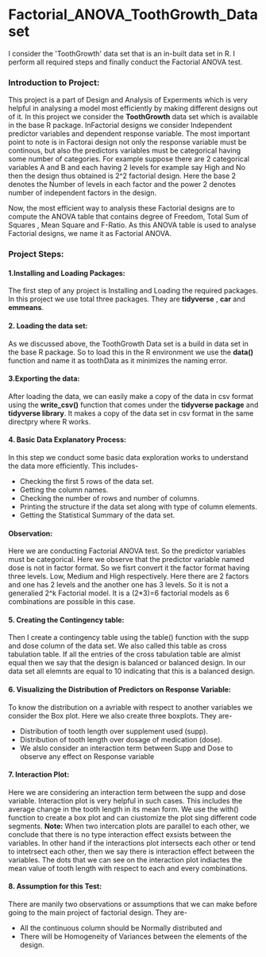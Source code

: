 # Factorial_ANOVA_ToothGrowth_Dataset
I consider the 'ToothGrowth' data set that is an in-built data set in R. I perform all required steps and finally conduct the Factorial ANOVA test.
### **Introduction to Project:**
This project is a part of Design and Analysis of Experments which is very helpful in analysing a model most efficiently by making different designs out of it. In this project we consider the **ToothGrowth** data set which is available in the base R package. InFactorial designs we consider Independent predictor variables and dependent response variable. The most important point to note is in Factorai design not only the response variable must be continous, but also the predictors variables must be categorical having some number of categories. For example suppose there are 2 categorical variables A and B and each having 2 levels for example say High and No then the design thus obtained is 2^2 factorial design. Here the base 2 denotes the Number of levels in each factor and the power 2 denotes number of independent factors in the design.

Now, the most efficient way to analysis these Factorial designs are to compute the ANOVA table that contains degree of Freedom, Total Sum of Squares , Mean Square and F-Ratio. As this ANOVA table is used to analyse Factorial designs, we name it as Factorial ANOVA. 

### **Project Steps:**

#### 1.Installing and Loading Packages: 
The first step of any project is Installing and Loading the required packages. In this project we use total three packages. They are **tidyverse** , **car** and **emmeans**. 

#### 2. Loading the data set:
As we discussed above, the ToothGrowth Data set is a build in data set in the base R package. So to load this in the R environment we use the **data()** function and name it as toothData as it minimizes the naming error. 

#### 3.Exporting the data:
After loading the data, we can easily make a copy of the data in csv format using the **write_csv()** function that comes under the **tidyverse package** and **tidyverse library**. It makes a copy of the data set in csv format in the same directpry where R works.

#### 4. Basic Data Explanatory Process:
In this step we conduct some basic data exploration works to understand the data more efficiently. This includes-
* Checking the first 5 rows of the data set.
* Getting the column names.
* Checking the number of rows and number of columns.
* Printing the structure if the data set along with type of column elements.
* Getting the Statistical Summary of the data set.

#### **Observation:**
Here we are conducting Factorial ANOVA test. So the predictor variables must be categorical. Here we observe that the predictor variable named dose is not in factor format. So we fisrt convert it the factor format having three levels. Low, Medium and High respectively. Here there are 2 factors and one has 2 levels and the another one has 3 levels. So it is not a generalied 2^k Factorial model. It is a (2*3)=6 factorial models as 6 combinations are possible in this case. 
  
#### 5. Creating the Contingency table:
Then I create a contingency table using the table() function with the supp and dose column of the data set. We also called this table as cross tabulation table. If all the entries of the cross tabulation table are almist equal then we say that the design is balanced or balanced design. In our data set all elemnts are equal to 10 indicating that this is a balanced design. 

#### 6. Visualizing the Distribution of Predictors on Response Variable:
To know the distribution on a avriable with respect to another variables we consider the Box plot. Here we also create three boxplots. They are-
* Distribution of tooth length over supplement used (supp).
* Distribution of tooth length over dosage of medication (dose).
* We alslo consider an interaction term between Supp and Dose to observe any effect on Response variable

#### 7. Interaction Plot:
Here we are considering an interaction term between the supp and dose variable. Interaction plot is very helpful in such cases. This includes the average change in the tooth length in its mean form. We use the with() function to create a box plot and can ciustomize the plot sing different code segments. 
**Note:** When two intercation plots are parallel to each other, we conclude that there is no type interaction effect exsists between the variables. In other hand if the interactions plot intersects each other or tend to intetrsect each other, then we say there is interaction effect between the variables. The dots that we can see on the interaction plot indiactes the mean value of tooth length with respect to each and every combinations. 

#### 8. Assumption for this Test:
There are manily two observations or assumptions that we can make before going to the main project of factorial design. They are-
* All the continuous column should be Normally distributed and
* There will be Homogeneity of Variances between the elements of the design.















